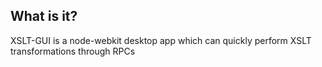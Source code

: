 ## What is it?

XSLT-GUI is a node-webkit desktop app which can quickly perform XSLT transformations through RPCs

